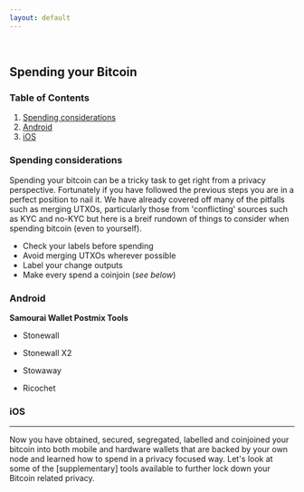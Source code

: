 ```yaml
---
layout: default
---
```

<br/>

## Spending your Bitcoin

### Table of Contents

1.  [Spending considerations](#spending-considerations)
2.  [Android](#android)
3.  [iOS](#ios)



### Spending considerations

Spending your bitcoin can be a tricky task to get right from a privacy perspective. Fortunately if you have followed the previous steps you are in a perfect position to nail it. We have already covered off many of the pitfalls such as merging UTXOs, particularly those from 'conflicting' sources such as KYC and no-KYC but here is a breif rundown of things to consider when spending bitcoin (even to yourself).

* Check your labels before spending
* Avoid merging UTXOs wherever possible
* Label your change outputs
* Make every spend a coinjoin (*see below*)


### Android 

**Samourai Wallet Postmix Tools**

* Stonewall

* Stonewall X2

* Stowaway

* Ricochet


### iOS


  
  ***
  
Now you have obtained, secured, segregated, labelled and coinjoined your bitcoin into both mobile and hardware wallets that are backed by your own node and learned how to spend in a privacy focused way. Let's look at some of the [supplementary] tools available to further lock down your Bitcoin related privacy.
